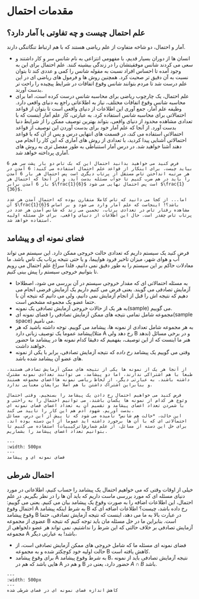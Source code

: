 مقدمات احتمال
========================
## علم احتمال چیست و چه تفاوتی با آمار دارد؟
آمار و احتمال، دو شاخه متفاوت از علم ریاضی هستند که با هم ارتباط تنگاتنگی دارند.
- انسان ها از دوران بسیار قدیم، با مفهومی انتزاعی به نام شانس سر و کار داشتند و سعی می کردند شانس موفقیتشان را در زندگی بیشینه کنند. علم احتمال برای این به وجود آمده تا احساس افراد نسبت به مقوله شانس را کمی و عددی کند تا بتوان نسبت به آن دقیق تر صحیت کرد. همچنین روش ها و فرمول های ریاضی ای در این علم درست شد تا مردم بتوانند شانس وقوع اتفاقات در شرایط پیچیده را راحت تر بدست آورند.
- علم احتمال، یک چارچوب ریاضی برای محاسبه شانس درست کرده است، اما برای محاسبه شانس وقوع اتفاقات مختلف، نیاز به اطلاعاتی راجع به دنیای واقعی دارد. وظیفه علم آمار، جمع آوری این اطلاعات از دنیای واقعی است تا بتوان از قواعد احتمالاتی برای محاسبه شانس استفاده کرد. به عبارتی، کار علم آمار اینست که با تعدادی مشاهده محدود از دنیای واقعی، بتواند بهترین توصیف ممکن را از شرایط دنیا بدست آورد. از آنجا که علم آمار خود برای بدست آوردن این توصیف از قواعد احتمالاتی استفاده می کند، در قسمت های انتهایی درس و پس از آن که با قواعد احتمالاتی آشنایی پیدا کردید، با تعدادی از روش های آماری که این کار را انجام می دهند آشنا خواهید شد. در درس آمار استنباطی به طور مفصل تری به روش های آماری پرداخته خواهد شد.

```{note} 
فرض کنید می خواهید بدانید احتمال این که بک تاس دو بار پشت سر هم 6 بیاید چیست. برای اینکار از قواعد علم احتمال استفاده می کنید: 6 آمدن در هر مرتبه انداختن تاس مستقل از پرتاب دیگری است پس احتمال هر بار 6 آمدن را باید در هم ضرب کنیم تا جواب مسئله بدست آید. و از آنجا که احتمال هر بار 6 آمدن برابر $\frac{1}{6}$ است پس احتمال نهایی می شود $\frac{1}{36}$.

اما... از کجا می دانید که تاس کاملا متقارن بوده که احتمال آمدن هر عدد آن $\frac{1}{6}$ باشد؟! اینجاست که علم آمار وارد می شود و بر اساس مشاهده رفتار تاس در تعدادی پرتاب، تخمین می زند که شانس آمدن هر عدد در پرتاب تاس چقدر است. حال این اطلاعات از دنیای واقعی، برای حل مسئله اولیه استفاده خواهد شد. 
```
## فضای نمونه ای و پیشامد
فرض کنید یک سیستم داریم که تعدادی حالت خروجی ممکن دارد. این سیستم می تواند آب و هوای شهر، میزان تاخیر فرود هواپیما، و یا حتی نتیجه پرتاب یک تاس باشد. ما معادلات حاکم بر این سیستم را به طور دقیق نمی دانیم، فلذا سراغ علم احتمال می رویم تا بتوانیم خروجی سیستم را پیش بینی کنیم.
- به مسئله احتمالاتی ای که مقدار خروجی سیستم در آن بررسی می شود، اصطلاحا آزمایش تصادفی می گویند. یعنی فرض می کنیم داریم یک آزمایش فرضی انجام می دهیم که نتیجه اش را قبل از انجام آزمایش نمی دانیم، ولی می دانیم که نتیجه آن با حتما عضو یک مجموعه مشخص است.
- به هر یک از حالات خروجی آزمایش تصادفی یک نمونه(sample) می گوییم.
- مجموعه شامل تمامی نتیجه های ممکن آزمایش تصادفی را فضای نمونه ای(sample space) می نامیم.
- به هر مجموعه شامل تعدادی از نمونه ها، پیشامد می گوییم. توجه داشته باشید که هر پیشامد عموما یک توصیف زبانی دارد(مثلا A رخ دهد ولی B ندهد) و در برخی مسائل هنر ما اینست که از این توصیف، بفهمیم که دقیقا کدام نمونه ها در پیشامد ما حضور خواهند داشت.
- وقتی می گوییم یک پیشامد *رخ داده* که نتیجه آزمایش تصادفی، برابر با یکی از نمونه های عضو آن پیشامد شده باشد.

```{note} نکته
از آنجا هر یک از نمونه ها یکی از نتیجه های ممکن آزمایش تصادفی هستند، طبعا با هم اشتراکی ندارند، اما دو پیشامد، می توانند تعدادی نمونه مشترک داشته باشند. به عبارتی دیگر، از لحاظ ریاضی نمونه هااعضای مجموعه هستند و بنابراین اشتراک داشتن با هم اصلا برایشان معنایی ندارد.
```

```{note} نکته
فرض کنید می خواهیم احتمال رخ دادن یک پیشامد را بسنجیم. وقتی احتمال وثوع هر کدام از نمونه ها یکسان باشند، می توانیم احتمال را به راحتی و با شمردن تعداد اعضای پیشامد و تقسیم آن به تعداد اعضای فضای نمونه ای بدست آوریم. شهود آدم هم این کار را تایید می کند. 
این حالت، *حالت هم شانس* نامیده می شود که تا پیش از این درس، مسائل احتمالاتی ای که با آن ها برخورد داشته اید عموما از این دسته بوده اند. برای حل این دسته از مسائل، از علم شمارش(ترکیبیات) استفاده می کنیم تا بتوانیم تعداد اعضای پیشامد را بشماریم.
```
```{figure} images/0/sample_space.gif
---
:width: 500px
---
فضای نمونه ای و پیشامد
```
## احتمال شرطی
خیلی از اوقات وقتی که می خواهیم احتمال یک پیشامد را حساب کنیم، اطلاعاتی در مورد دنیای مسئله ای که مورد بررسی ماست داریم که باید آن ها را در نظر بگیریم. در علم احتمال، این اطلاعات اضافه را به صورت وقوع یک پیشامد بیان می کنیم. یعنی می گوییم: احتمال وقوع A به شرط اینکه پیشامد B رخ داده باشد، چیست؟
اطلاعات اضافه ای که وقوع پیشامد B در عبارت بالا به ما می دهد، اینست که نتیجه آزمایش تصادفی، حتما عضوی از مجموعه B است. بنابراین ما در حل مسئله مان باید توجه کنیم که نتیجه آزمایش تصادفی بر خلاف حالتی که این شرط را نداشتیم، نمی تواند هر عضو دلخواهی از مجموعه A باشد! به عبارتی دیگر،
- فضای نمونه ای مسئله ما که شامل خروجی های ممکن آزمایش تصادفی است، از حالت اولیه خود کوچکتر شده و به مجموعه B کاهش یافته است.
- برای وقوع پیشامد A به شرط وقوع پیشامد B، نتیجه آزمایش تصادفی باید از نمونه هایی باشد که هم در A و هم در B حضور دارد، یعنی در  $A \cap B$ باشد.
```{figure} images/0/sample_space_reduction.png
---
:width: 500px
---
کاهش اندازه فضای نمونه ای در فضای شرطی شده
```
